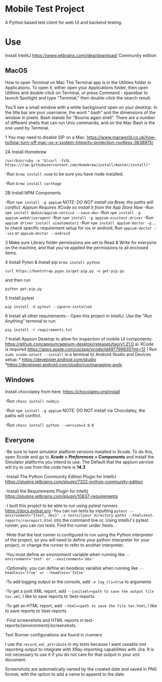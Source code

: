 # Mobile Test Project

A Python based test client for web UI and backend testing.

Use
===
Install IntelliJ https://www.jetbrains.com/idea/download/
Community edition

**MacOS**
---

How to open Terminal on Mac
The Terminal app is in the Utilities folder in Applications. To open it, either open your Applications folder, then open
Utilities and double-click on Terminal, or press Command - spacebar to launch Spotlight and type "Terminal," then
double-click the search result.

You’ll see a small window with a white background open on your desktop. In the title bar are your username, the word "
bash" and the dimensions of the window in pixels. Bash stands for "Bourne again shell". There are a number of different
shells that can run Unix commands, and on the Mac Bash is the one used by Terminal.

1 You may need to disable SIP on a
Mac: https://www.macworld.co.uk/how-to/how-turn-off-mac-os-x-system-integrity-protection-rootless-3638975/

2A Install Homebrew

```
/usr/bin/ruby -e "$(curl -fsSL https://raw.githubusercontent.com/Homebrew/install/master/install)"
```

-Run `brew install node` to be sure you have node installed.

-Run `brew install carthage`

2B Install NPM Components

-Run `npm install -g appium` *NOTE: DO NOT install via Brew, the paths will conflict.* *Appium Requires XCode so install
it from the App Store Now*
-Run `npm install @wdio/appium-service --save-dev`
-Run `npm install -g appium-webdriveragent`
-Run `npm install -g appium-xcuitest-driver`
-Run `appium driver install uiautomator2`
-Run `npm install appium-doctor -g` ... to check specific requirement setup for ios or android,
Run `appium-doctor --ios` or `appium-doctor --android`

3 Make sure Library folder permissions are set to Read & Write for everyone on the machine, and that you've applied the
permissions to all enclosed items.

4 Install Pyton & Install pip
```brew install python```

```
curl https://bootstrap.pypa.io/get-pip.py -o get-pip.py
```

and then run

```
python get-pip.py
```

5 Install pytest

```
pip install -U pytest --ignore-installed
```

6 Install all other requirements-- Open this project in IntelliJ. Use the "Run Anything" terminal to run:

```
pip install -r requirements.txt
```

7 Install Appium Desktop to allow for inspection of mobile UI
components: https://github.com/appium/appium-desktop/releases/tag/v1.21.0
a) XCode is required https://apps.apple.com/us/app/xcode/id497799835?mt=12 | Run `sudo xcode-select --install` in a
terminal
b) Android Studio and Devices
setup: * https://developer.android.com/studio *https://developer.android.com/studio/run/managing-avds

**Windows**
---
Install chocolatey from here: https://chocolatey.org/install

-Run `choco install nodejs`

-Run `npm install -g appium` NOTE: DO NOT install via Chocolatey, the paths will conflict.

-Run `choco install python --version=3.9.0`


**Everyone**
---
-Be sure to have simulator platform versions installed in Xcode. To do this, open Xcode and go to
***Xcode > Preferences > Components*** and install the Simulator platforms you intend to use. The Default that the
appium service will try to use from the code here is **14.3**

-Install The Python Community Edition Plugin for
IntelliJ https://plugins.jetbrains.com/plugin/7322-python-community-edition

-Install the Requirements Plugin for Intellij https://plugins.jetbrains.com/plugin/10837-requirements

-I built this project to be able to run using pytest runners https://docs.pytest.org
-You can run tests by
inputting `pytest --environment="{test, dev}" -s tests/{your directory path} --html=test-reports/runreport.html` into
the command
line or, Using IntelliJ's pytest runner, you can run tests. Find the runner under /tests.

-Note that the test runner is configured to run using the Python interpreter of the project, so you will need to define
your python interpreter for your project, or change the runner to refer to another interpreter.

-You must define an *environment* variable when running like `--environment='test' or --environment='dev'`

-Optionally, you can define an *headless* variable when running like `--headless='true' or --headless='false'`

-To add logging output to the console, add `-o log_cli=true` to arguments

-To get a junit XML report, add `--junitxml=<path to save the output file to>.xml`; I like to save reports to
\test-reports

-To get an HTML report, add `--html=<path to save the file to>.html`; I like to save reports to \test-reports

-Find screenshots and HTML reports in test-reports/{environment}/screenshots.

Test Runner configurations are found in /runners

I use the `record_xml_attribute` in my tests because I want useable xml reporting output to integrate with XRay
importing capabilities with Jira. It is not necessary to use it if you do not care for that output in your xml document.

Screenshots are automatically named by the created date and saved in PNG format, with the option to add a name to append
to the date.
